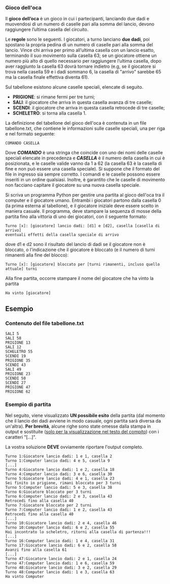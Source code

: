 ### Gioco dell'oca
Il **gioco dell’oca** è un gioco in cui i partecipanti, lanciando due dadi e muovendosi di un numero di caselle pari alla somma del
lancio, devono raggiungere l’ultima casella del circuito.

Le **regole** sono le seguenti. I giocatori, a turno lanciano **due dadi**, poi spostano la propria pedina di un numero di caselle pari alla
somma del lancio. Vince chi arriva per primo all’ultima casella con un lancio esatto, terminando il suo movimento sulla casella
63; se un giocatore ottiene un numero più alto di quello necessario per raggiungere l’ultima casella, dopo aver raggiunto la
casella 63 dovrà tornare indietro (e.g, se il giocatore si trova nella casella 59 e i dadi sommano 6, la casella di "arrivo" sarebbe 65
ma la casella finale effettiva diventa 61).

Sul tabellone esistono alcune caselle speciali, elencate di seguito.
* **PRIGIONE**: si rimane fermi per tre turni;
* **SALI**: il giocatore che arriva in questa casella avanza di tre caselle;
* **SCENDI**: il giocatore che arriva in questa casella retrocede di tre caselle; 
* **SCHELETRO**: si torna alla casella 1.

La definizione del tabellone del gioco dell'oca è contenuta in un file tabellone.txt, che contiene le informazioni sulle caselle
speciali, una per riga e nel formato seguente:
    
    COMANDO CASELLA

Dove ***COMANDO*** è una stringa che coincide con uno dei nomi delle caselle speciali elencate in precedenza e ***CASELLA*** è il
numero della casella in cui è posizionata, e le caselle valide vanno da 1 a 62 (la casella 63 è la casella di fine e non può essere
una casella speciale). Si suppone che il formato del file in ingresso sia sempre corretto. I comandi e le caselle possono essere
inseriti in un ordine qualsiasi. Inoltre, è garantito che le caselle di movimento non facciano capitare il giocatore su una nuova
casella speciale.

Si scriva un programma Python per gestire una partita al gioco dell'oca tra il computer e il giocatore umano. Entrambi i giocatori
partono dalla casella 0 (la prima esterna al tabellone), e il giocatore iniziale deve essere scelto in maniera casuale. Il programma,
deve stampare la sequenza di mosse della partita fino alla vittoria di uno dei giocatori, con il seguente formato:
    
    Turno [x]: [giocatore] lancio dadi: [d1] e [d2], casella [casella di arrivo]
    eventuali effetti della casella speciale di arrivo

dove d1 e d2 sono il risultato del lancio di dadi se il giocatore non è bloccato, o l'indicazione che il giocatore è bloccato (e il
numero di turni rimanenti alla fine del blocco):

    Turno [x]: [giocatore] bloccato per [turni rimanenti, incluso quello attuale] turni

Alla fine partita, occorre stampare il nome del giocatore che ha vinto la partita
    
    Ha vinto [giocatore]

## Esempio

### Contenuto del file tabellone.txt
    
    SALI 5
    SALI 58
    PRIGIONE 13
    SALI 12
    SCHELETRO 55
    SCENDI 19
    PRIGIONE 35
    SCENDI 43
    SALI 49
    PRIGIONE 23
    SCENDI 50
    SCENDI 27
    PRIGIONE 47
    PRIGIONE 62

### Esempio di partita
Nel seguito, viene visualizzato **UN possibile esito** della partita (dal momento che il lancio dei dadi avviene in modo casuale, ogni
partita sarà diversa da un'altra). **Per brevità**, alcune righe sono state omesse dalla stampa in output e sostituite (<u>solo per la
visualizzazione nel testo del compito</u>) con i caratteri "[...]".

La vostra soluzione **DEVE** ovviamente riportare l'output completo.

    Turno 1:Giocatore lancio dadi: 1 e 1, casella 2
    Turno 1:Computer lancio dadi: 4 e 5, casella 9
    [...]
    Turno 4:Giocatore lancio dadi: 1 e 2, casella 18
    Turno 4:Computer lancio dadi: 3 e 6, casella 30
    Turno 5:Giocatore lancio dadi: 4 e 1, casella 23
    Sei finito in prigione, rimani bloccato per 3 turni
    Turno 5:Computer lancio dadi: 5 e 3, casella 38
    Turno 6:Giocatore bloccato per 3 turni
    Turno 6:Computer lancio dadi: 2 e 3, casella 43
    Retrocedi fino alla casella 40
    Turno 7:Giocatore bloccato per 2 turni
    Turno 7:Computer lancio dadi: 1 e 2, casella 43
    Retrocedi fino alla casella 40
    [...]
    Turno 10:Giocatore lancio dadi: 2 e 4, casella 46
    Turno 10:Computer lancio dadi: 6 e 2, casella 55
    Hai incontrato lo scheletro, ritorni alla casella di partenza!!!
    [...]
    Turno 16:Computer lancio dadi: 1 e 4, casella 31
    Turno 17:Giocatore lancio dadi: 6 e 2, casella 58
    Avanzi fino alla casella 61
    [...]
    Turno 47:Giocatore lancio dadi: 2 e 1, casella 24
    Turno 47:Computer lancio dadi: 1 e 6, casella 59
    Turno 48:Giocatore lancio dadi: 3 e 2, casella 29
    Turno 48:Computer lancio dadi: 1 e 3, casella 63
    Ha vinto Computer